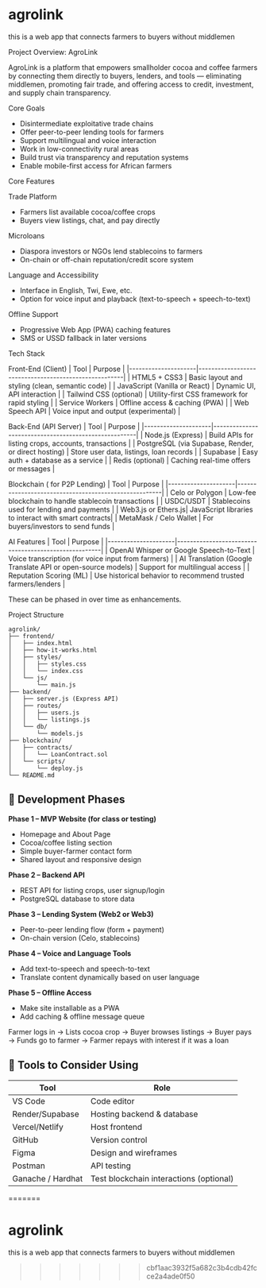 # agrolink
this is a web app that connects farmers to buyers without middlemen




 Project Overview: AgroLink

AgroLink is a platform that empowers smallholder cocoa and coffee farmers by connecting them directly to buyers, lenders, and tools — eliminating middlemen, promoting fair trade, and offering access to credit, investment, and supply chain transparency.

 Core Goals
- Disintermediate exploitative trade chains
- Offer peer-to-peer lending tools for farmers
- Support multilingual and voice interaction
- Work in low-connectivity rural areas
- Build trust via transparency and reputation systems
- Enable mobile-first access for African farmers

 Core Features

 Trade Platform
- Farmers list available cocoa/coffee crops
- Buyers view listings, chat, and pay directly

 Microloans
- Diaspora investors or NGOs lend stablecoins to farmers
- On-chain or off-chain reputation/credit score system

 Language and Accessibility
- Interface in English, Twi, Ewe, etc.
- Option for voice input and playback (text-to-speech + speech-to-text)

 Offline Support
- Progressive Web App (PWA) caching features
- SMS or USSD fallback in later versions

 Tech Stack

 Front-End (Client)
| Tool                | Purpose                                              |
|---------------------|------------------------------------------------------|
| HTML5 + CSS3        | Basic layout and styling (clean, semantic code)      |
| JavaScript (Vanilla or React) | Dynamic UI, API interaction                |
| Tailwind CSS (optional) | Utility-first CSS framework for rapid styling    |
| Service Workers     | Offline access & caching (PWA)                      |
| Web Speech API      | Voice input and output (experimental)                |



Back-End (API Server)
| Tool                | Purpose                                              |
|---------------------|------------------------------------------------------|
| Node.js (Express)   | Build APIs for listing crops, accounts, transactions |
| PostgreSQL (via Supabase, Render, or direct hosting) | Store user data, listings, loan records |
| Supabase            | Easy auth + database as a service                    |
| Redis (optional)    | Caching real-time offers or messages                 |

 Blockchain ( for P2P Lending)
| Tool                | Purpose                                              |
|---------------------|------------------------------------------------------|
| Celo or Polygon     | Low-fee blockchain to handle stablecoin transactions |
| USDC/USDT           | Stablecoins used for lending and payments            |
| Web3.js or Ethers.js| JavaScript libraries to interact with smart contracts|
| MetaMask / Celo Wallet | For buyers/investors to send funds                |


 AI Features
| Tool                | Purpose                                              |
|---------------------|------------------------------------------------------|
| OpenAI Whisper or Google Speech-to-Text | Voice transcription (for voice input from farmers) |
| AI Translation (Google Translate API or open-source models) | Support for multilingual access |
| Reputation Scoring (ML) | Use historical behavior to recommend trusted farmers/lenders |

These can be phased in over time as enhancements.

 Project Structure

```
agrolink/
├── frontend/
│   ├── index.html
│   ├── how-it-works.html
│   ├── styles/
│   │   ├── styles.css
│   │   └── index.css
│   └── js/
│       └── main.js
├── backend/
│   ├── server.js (Express API)
│   ├── routes/
│   │   ├── users.js
│   │   └── listings.js
│   └── db/
│       └── models.js
├── blockchain/
│   ├── contracts/
│   │   └── LoanContract.sol
│   └── scripts/
│       └── deploy.js
└── README.md
```

## 🚀 Development Phases

**Phase 1 – MVP Website (for class or testing)**
- Homepage and About Page
- Cocoa/coffee listing section
- Simple buyer-farmer contact form
- Shared layout and responsive design

**Phase 2 – Backend API**
- REST API for listing crops, user signup/login
- PostgreSQL database to store data

**Phase 3 – Lending System (Web2 or Web3)**
- Peer-to-peer lending flow (form + payment)
- On-chain version (Celo, stablecoins)

**Phase 4 – Voice and Language Tools**
- Add text-to-speech and speech-to-text
- Translate content dynamically based on user language

**Phase 5 – Offline Access**
- Make site installable as a PWA
- Add caching & offline message queue



Farmer logs in → Lists cocoa crop → Buyer browses listings → Buyer pays → Funds go to farmer → Farmer repays with interest if it was a loan

## 🧾 Tools to Consider Using

| Tool      | Role                        |
|-----------|-----------------------------|
| VS Code   | Code editor                 |
| Render/Supabase | Hosting backend & database |
| Vercel/Netlify | Host frontend           |
| GitHub    | Version control             |
| Figma     | Design and wireframes       |
| Postman   | API testing                 |
| Ganache / Hardhat | Test blockchain interactions (optional) |
=======
# agrolink
this is a web app that connects farmers to buyers without middlemen
>>>>>>> cbf1aac3932f5a682c3b4cdb42fcce2a4ade0f50
